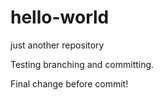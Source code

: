 # hello-world
just another repository

Testing branching and committing.

Final change before commit!
